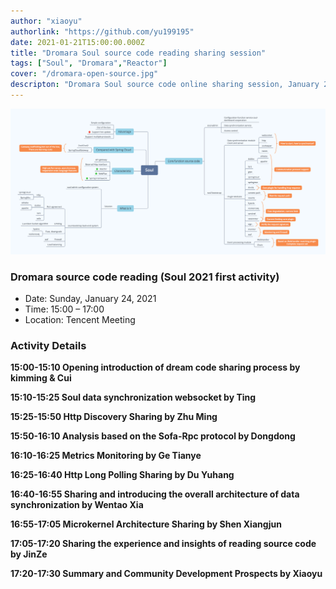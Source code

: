 ```yaml
---
author: "xiaoyu"
authorlink: "https://github.com/yu199195"
date: 2021-01-21T15:00:00.000Z
title: "Dromara Soul source code reading sharing session"	
tags: ["Soul", "Dromara","Reactor"]
cover: "/dromara-open-source.jpg"
descripton: "Dromara Soul source code online sharing session, January 24 from 15:00 to 17:00."
---
```


![Dromara Online Activity](soul-xmind.png)

### Dromara source code reading (Soul 2021 first activity)

- Date: Sunday, January 24, 2021
- Time: 15:00 – 17:00
- Location: Tencent Meeting

### Activity Details

**15:00-15:10 Opening introduction of dream code sharing process by kimming & Cui**

**15:10-15:25 Soul data synchronization websocket by Ting**

**15:25-15:50 Http Discovery Sharing by Zhu Ming**

**15:50-16:10 Analysis based on the Sofa-Rpc protocol by Dongdong**

**16:10-16:25 Metrics Monitoring by Ge Tianye**

**16:25-16:40 Http Long Polling Sharing by Du Yuhang**

**16:40-16:55 Sharing and introducing the overall architecture of data synchronization by Wentao Xia**

**16:55-17:05 Microkernel Architecture Sharing by Shen Xiangjun**

**17:05-17:20 Sharing the experience and insights of reading source code by JinZe**

**17:20-17:30 Summary and Community Development Prospects by Xiaoyu**
